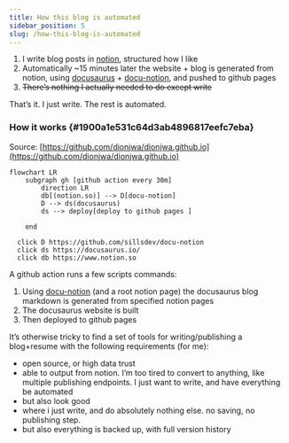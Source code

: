 ```yaml
---
title: How this blog is automated
sidebar_position: 5
slug: /how-this-blog-is-automated
---
```



1. I write blog posts in [notion](https://notion.so), structured how I like
1. Automatically ~15 minutes later the website + blog is generated from notion, using [docusaurus](https://docusaurus.io/) + [docu-notion](https://github.com/sillsdev/docu-notion), and pushed to github pages
1. ~~There’s nothing I actually needed to do except write~~

That’s it. I just write. The rest is automated.


### How it works {#1900a1e531c64d3ab4896817eefc7eba}


Source: [https://github.com/dionjwa/dionjwa.github.io](https://github.com/dionjwa/dionjwa.github.io)


```mermaid
flowchart LR
    subgraph gh [github action every 30m]
        direction LR
        db[(notion.so)] --> D[docu-notion]
        D --> ds(docusaurus)
        ds --> deploy[deploy to github pages ]

    end
  
  click D https://github.com/sillsdev/docu-notion
  click ds https://docusaurus.io/
  click db https://www.notion.so
```


A github action runs a few scripts commands:

1. Using [docu-notion](https://github.com/sillsdev/docu-notion) (and a root notion page) the docusaurus blog markdown is generated from specified notion pages
1. The docusaurus website is built
1. Then deployed to github pages

It’s otherwise tricky to find a set of tools for writing/publishing a blog+resume with the following requirements (for me):

- open source, or high data trust
- able to output from notion. I’m too tired to convert to anything, like multiple publishing endpoints. I just want to write, and have everything be automated
- but also look good
- where i just write, and do absolutely nothing else. no saving, no publishing step.
- but also everything is backed up, with full version history
